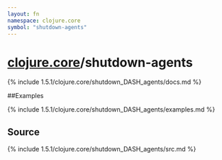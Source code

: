 ```yaml
---
layout: fn
namespace: clojure.core
symbol: "shutdown-agents"
---
```


# [clojure.core](../)/shutdown-agents

{% include 1.5.1/clojure.core/shutdown_DASH_agents/docs.md %}

##Examples

{% include 1.5.1/clojure.core/shutdown_DASH_agents/examples.md %}
## Source
{% include 1.5.1/clojure.core/shutdown_DASH_agents/src.md %}

